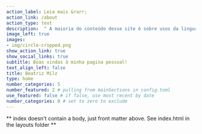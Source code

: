 ```yaml
---
action_label: Leia mais &rarr;
action_link: /about
action_type: text
description:  " A maioria do conteúdo desse site é sobre usos da linguagem de programação `R`. Aqui você encontra [textos](/blog/), [apresentações](/talk/) e [projetos](/project/) sobre `R` e/ou `Python`. "
image_left: true
images:
- img/circle-cropped.png
show_action_link: true
show_social_links: true
subtitle: Boas vindas à minha pagina pessoal!
text_align_left: false
title: Beatriz Milz
type: home
number_categories: 5
number_featured: 2 # pulling from mainSections in config.toml
use_featured: false # if false, use most recent by date
number_categories: 0 # set to zero to exclude
---
```


** index doesn't contain a body, just front matter above.
See index.html in the layouts folder **
